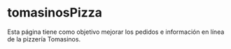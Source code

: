 # tomasinosPizza
Esta página tiene como objetivo mejorar los pedidos e información en línea de la pizzería Tomasinos.
